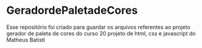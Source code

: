 # GeradordePaletadeCores
 Esse repositório foi criado para guardar os arquivos referentes ao projeto gerador de paleta de cores  do curso 20 projeto de html, css e javascript do Matheus Batisti
